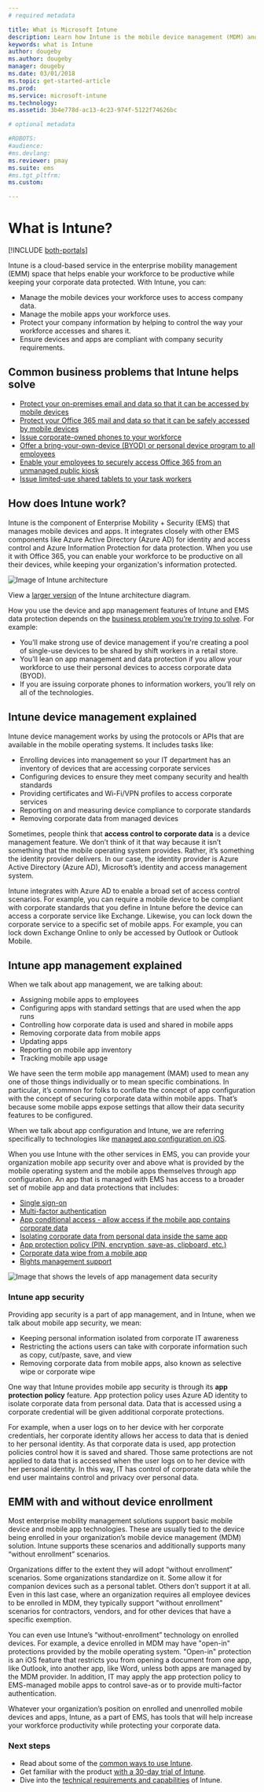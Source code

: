 ```yaml
---
# required metadata

title: What is Microsoft Intune
description: Learn how Intune is the mobile device management (MDM) and mobile app management (MAM) component of the Enterprise Mobility + Security solution and how it helps you protect company data.
keywords: what is Intune
author: dougeby
ms.author: dougeby
manager: dougeby
ms.date: 03/01/2018
ms.topic: get-started-article
ms.prod:
ms.service: microsoft-intune
ms.technology:
ms.assetid: 3b4e778d-ac13-4c23-974f-5122f74626bc

# optional metadata

#ROBOTS:
#audience:
#ms.devlang:
ms.reviewer: pmay
ms.suite: ems
#ms.tgt_pltfrm:
ms.custom:

---
```


# What is Intune?

[!INCLUDE [both-portals](./includes/note-for-both-portals.md)]

Intune is a cloud-based service in the enterprise mobility management (EMM) space that helps enable your workforce to be productive while keeping your corporate data protected. With Intune, you can:
* Manage the mobile devices your workforce uses to access company data.
* Manage the mobile apps your workforce uses.
* Protect your company information by helping to control the way your workforce accesses and shares it.
* Ensure devices and apps are compliant with company security requirements.

## Common business problems that Intune helps solve

* [Protect your on-premises email and data so that it can be accessed by mobile devices](common-scenarios.md#protecting-your-on-premises-email-and-data-so-it-can-be-safely-accessed-by-mobile-devices)
* [Protect your Office 365 mail and data so that it can be safely accessed by mobile devices](common-scenarios.md#protecting-your-office-365-email-and-data-so-it-can-be-safely-accessed-by-mobile-devices)
* [Issue corporate-owned phones to your workforce](common-scenarios.md#issue-corporate-owned-phones-to-your-employees)
* [Offer a bring-your-own-device (BYOD) or personal device program to all employees](common-scenarios.md#offer-a-bring-your-own-device-program-to-all-employees)
* [Enable your employees to securely access Office 365 from an unmanaged public kiosk](common-scenarios.md#enable-your-employees-to-securely-access-office-365-from-an-unmanaged-public-kiosk)
* [Issue limited-use shared tablets to your task workers](common-scenarios.md#issue-limited-use-shared-tablets-to-your-employees)


## How does Intune work?
Intune is the component of Enterprise Mobility + Security (EMS) that manages mobile devices and apps. It integrates closely with other EMS components like Azure Active Directory (Azure AD) for identity and access control and Azure Information Protection for data protection. When you use it with Office 365, you can enable your workforce to be productive on all their devices, while keeping your organization's information protected.

![Image of Intune architecture](./media/intunearch_sm.png)

View a [larger version](./media/intunearchitecture.svg) of the Intune architecture diagram.

How you use the device and app management features of Intune and EMS data protection depends on the [business problem you’re trying to solve](#common-business-problems-that-intune-helps-solve). For example:
* You’ll make strong use of device management if you're creating a pool of single-use devices to be shared by shift workers in a retail store.
* You’ll lean on app management and data protection if you allow your workforce to use their personal devices to access corporate data (BYOD).  
* If you are issuing corporate phones to information workers, you’ll rely on all of the technologies.

## Intune device management explained
Intune device management works by using the protocols or APIs that are available in the mobile operating systems. It includes tasks like:
* Enrolling devices into management so your IT department has an inventory of devices that are accessing corporate services
* Configuring devices to ensure they meet company security and health standards
* Providing certificates and Wi-Fi/VPN profiles to access corporate services
* Reporting on and measuring device compliance to corporate standards
* Removing corporate data from managed devices  

Sometimes, people think that **access control to corporate data** is a device management feature. We don’t think of it that way because it isn’t something that the mobile operating system provides. Rather, it’s something the identity provider delivers. In our case, the identity provider is Azure Active Directory (Azure AD), Microsoft’s identity and access management system.  

Intune integrates with Azure AD to enable a broad set of access control scenarios. For example, you can require a mobile device to be compliant with corporate standards that you define in Intune before the device can access a corporate service like Exchange. Likewise, you can lock down the corporate service to a specific set of mobile apps. For example, you can lock down Exchange Online to only be accessed by Outlook or Outlook Mobile.

## Intune app management explained
When we talk about app management, we are talking about:
* Assigning mobile apps to employees
* Configuring apps with standard settings that are used when the app runs
* Controlling how corporate data is used and shared in mobile apps
* Removing corporate data from mobile apps   
* Updating apps
* Reporting on mobile app inventory
* Tracking mobile app usage

We have seen the term mobile app management (MAM) used to mean any one of those things individually or to mean specific combinations. In particular, it’s common for folks to conflate the concept of app configuration with the concept of securing corporate data within mobile apps. That’s because some mobile apps expose settings that allow their data security features to be configured.

When we talk about app configuration and Intune, we are referring specifically to technologies like [managed app configuration on iOS](https://developer.apple.com/library/content/samplecode/sc2279/Introduction/Intro.html).

When you use Intune with the other services in EMS, you can provide your organization mobile app security over and above what is provided by the mobile operating system and the mobile apps themselves through app configuration. An app that is managed with EMS has access to a broader set of mobile app and data protections that includes:

* [Single sign-on](https://docs.microsoft.com/azure/active-directory/active-directory-appssoaccess-whatis)  
*	[Multi-factor authentication](https://docs.microsoft.com/multi-factor-authentication/multi-factor-authentication)
* [App conditional access - allow access if the mobile app contains corporate data](app-based-conditional-access-intune.md)
* [Isolating corporate data from personal data inside the same app](app-protection-policy.md)
* [App protection policy (PIN, encryption, save-as, clipboard, etc.)](app-protection-policies.md)
* [Corporate data wipe from a mobile app](apps-selective-wipe.md)
* [Rights management support](https://docs.microsoft.com/information-protection/understand-explore/what-is-azure-rms)

![Image that shows the levels of app management data security](./media/managing-mobile-apps.png)

### Intune app security
Providing app security is a part of app management, and in Intune, when we talk about mobile app security, we mean:
* Keeping personal information isolated from corporate IT awareness
* Restricting the actions users can take with corporate information such as copy, cut/paste, save, and view
* Removing corporate data from mobile apps, also known as selective wipe or corporate wipe

One way that Intune provides mobile app security is through its **app protection policy** feature. App protection policy uses Azure AD identity to isolate corporate data from personal data. Data that is accessed using a corporate credential will be given additional corporate protections.

For example, when a user logs on to her device with her corporate credentials, her corporate identity allows her access to data that is denied to her personal identity. As that corporate data is used, app protection policies control how it is saved and shared. Those same protections are not applied to data that is accessed when the user logs on to her device with her personal identity. In this way, IT has control of corporate data while the end user maintains control and privacy over personal data.

## EMM with and without device enrollment
Most enterprise mobility management solutions support basic mobile device and mobile app technologies. These are usually tied to the device being enrolled in your organization’s mobile device management (MDM) solution. Intune supports these scenarios and additionally supports many “without enrollment” scenarios.  

Organizations differ to the extent they will adopt “without enrollment” scenarios. Some organizations standardize on it. Some allow it for companion devices such as a personal tablet. Others don’t support it at all. Even in this last case, where an organization requires all employee devices to be enrolled in MDM, they typically support "without enrollment" scenarios for contractors, vendors, and for other devices that have a specific exemption.

You can even use Intune’s “without-enrollment” technology on enrolled devices. For example, a device enrolled in MDM may have "open-in" protections provided by the mobile operating system. "Open-in" protection is an iOS feature that restricts you from opening a document from one app, like Outlook, into another app, like Word, unless both apps are managed by the MDM provider. In addition, IT may apply the app protection policy to EMS-managed mobile apps to control save-as or to provide multi-factor authentication.

Whatever your organization’s position on enrolled and unenrolled mobile devices and apps, Intune, as a part of EMS, has tools that will help increase your workforce productivity while protecting your corporate data.



### Next steps
* Read about some of the [common ways to use Intune](common-scenarios.md).
* Get familiar with the product [with a 30-day trial of Intune](free-trial-sign-up.md).
* Dive into the [technical requirements and capabilities](supported-devices-browsers.md) of Intune.
